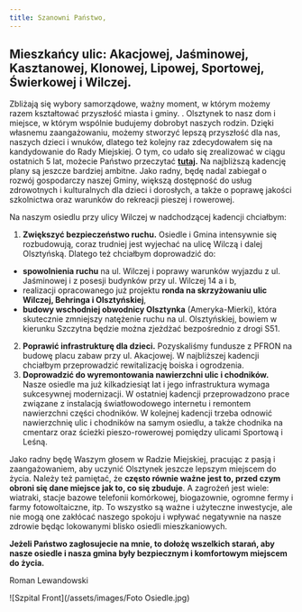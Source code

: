 ```yaml
---
title: Szanowni Państwo,
---
```

## Mieszkańcy ulic: Akacjowej, Jaśminowej, Kasztanowej, Klonowej, Lipowej, Sportowej, Świerkowej i Wilczej.
Zbliżają się wybory samorządowe, ważny moment, w którym możemy razem kształtować przyszłość miasta i gminy. . Olsztynek to nasz dom i miejsce, w którym wspólnie budujemy dobrobyt naszych rodzin. Dzięki własnemu zaangażowaniu, możemy stworzyć lepszą przyszłość dla nas, naszych dzieci i wnuków,  dlatego też kolejny raz zdecydowałem się na kandydowanie do Rady Miejskiej.
O tym, co udało się zrealizować w ciągu ostatnich 5 lat, możecie Państwo przeczytać **[tutaj](/obietnicez2014).**
Na najbliższą kadencję plany są jeszcze bardziej ambitne. Jako radny, będę nadal zabiegał o rozwój gospodarczy naszej Gminy, większą dostępność do usług zdrowotnych i kulturalnych dla dzieci i dorosłych, a także o poprawę jakości szkolnictwa oraz warunków do rekreacji pieszej i rowerowej.

Na naszym osiedlu przy ulicy Wilczej w nadchodzącej kadencji chciałbym:

1.	**Zwiększyć bezpieczeństwo ruchu.**  Osiedle i Gmina intensywnie się rozbudowują, coraz trudniej jest wyjechać na ulicę Wilczą i dalej Olsztyńską. Dlatego też chciałbym doprowadzić do:
-	**spowolnienia ruchu** na ul. Wilczej i poprawy warunków wyjazdu z ul. Jaśminowej i z posesji budynków  przy ul. Wilczej 14 a i b,
-	realizacji opracowanego już projektu **ronda na skrzyżowaniu ulic Wilczej, Behringa i Olsztyńskiej**,
-	**budowy wschodniej obwodnicy Olsztynka** (Ameryka-Mierki), która skutecznie zmniejszy natężenie ruchu na ul. Olsztyńskiej, bowiem w kierunku Szczytna będzie można zjeżdżać bezpośrednio z drogi S51.
2.	**Poprawić infrastrukturę dla dzieci.** Pozyskaliśmy fundusze z PFRON na budowę placu zabaw przy ul. Akacjowej. W najbliższej kadencji chciałbym przeprowadzić rewitalizację boiska i ogrodzenia.
3.	**Doprowadzić do wyremontowania nawierzchni ulic i chodników.** Nasze osiedle ma już kilkadziesiąt lat i jego infrastruktura wymaga sukcesywnej modernizacji. W ostatniej kadencji przeprowadzono prace związane z instalacją światłowodowego internetu i remontem nawierzchni części chodników. W kolejnej kadencji trzeba odnowić nawierzchnię ulic i chodników na samym osiedlu, a także chodnika na cmentarz oraz ścieżki pieszo-rowerowej pomiędzy ulicami Sportową i Leśną.

Jako radny będę Waszym głosem w Radzie Miejskiej, pracując z pasją i zaangażowaniem, aby uczynić Olsztynek jeszcze lepszym miejscem do życia. Należy też pamiętać, że **często równie ważne jest to, przed czym obroni się dane miejsce jak to, co się zbuduje**. A zagrożeń jest wiele: wiatraki, stacje bazowe telefonii komórkowej, biogazownie, ogromne fermy i farmy fotowoltaiczne, itp. To wszystko są ważne i użyteczne inwestycje, ale nie mogą one zakłócać naszego spokoju i wpływać negatywnie na nasze zdrowie będąc lokowanymi blisko osiedli mieszkaniowych.


**Jeżeli Państwo zagłosujecie na mnie, to dołożę wszelkich starań, aby nasze osiedle i nasza gmina były bezpiecznym i komfortowym miejscem do życia.**

Roman Lewandowski

![Szpital Front](/assets/images/Foto Osiedle.jpg)

<style>
  .sidebar {
    display: block !important;
  }
</style>
